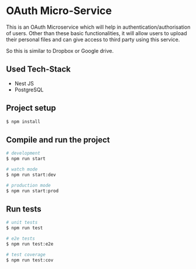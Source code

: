# OAuth Micro-Service

This is an OAuth Microservice which will help in authentication/authorisation of users. Other than these basic functionalities, it will allow users to upload their personal files and can give access to third party using this service.

So this is similar to Dropbox or Google drive.

## Used Tech-Stack

- Nest JS
- PostgreSQL

## Project setup

```bash
$ npm install
```

## Compile and run the project

```bash
# development
$ npm run start

# watch mode
$ npm run start:dev

# production mode
$ npm run start:prod
```

## Run tests

```bash
# unit tests
$ npm run test

# e2e tests
$ npm run test:e2e

# test coverage
$ npm run test:cov
```

